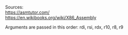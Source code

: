 Sources:  
https://asmtutor.com/  
https://en.wikibooks.org/wiki/X86_Assembly

Arguments are passed in this order: rdi, rsi, rdx, r10, r8, r9
